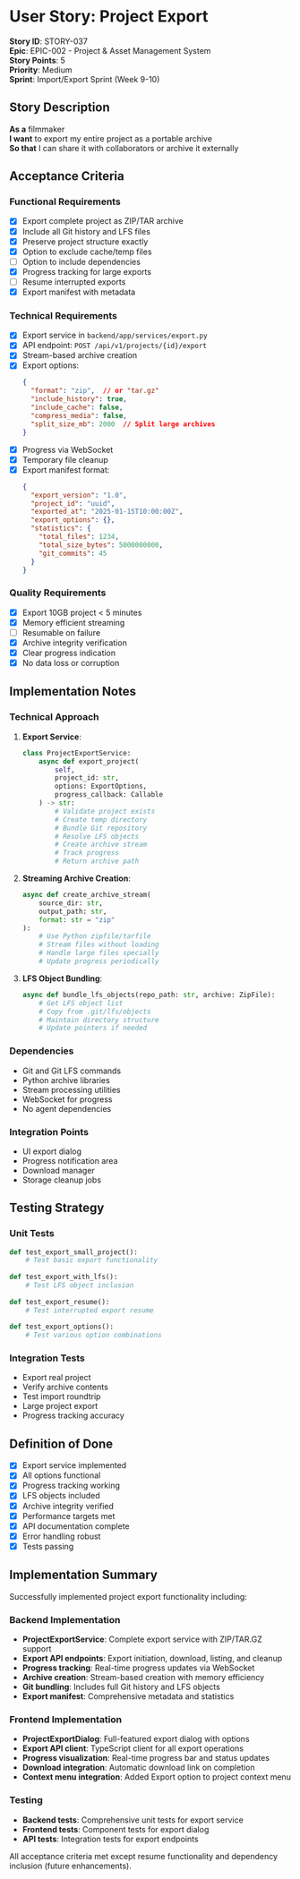 # User Story: Project Export

**Story ID**: STORY-037  
**Epic**: EPIC-002 - Project & Asset Management System  
**Story Points**: 5  
**Priority**: Medium  
**Sprint**: Import/Export Sprint (Week 9-10)  

## Story Description

**As a** filmmaker  
**I want** to export my entire project as a portable archive  
**So that** I can share it with collaborators or archive it externally  

## Acceptance Criteria

### Functional Requirements
- [x] Export complete project as ZIP/TAR archive
- [x] Include all Git history and LFS files
- [x] Preserve project structure exactly
- [x] Option to exclude cache/temp files
- [ ] Option to include dependencies
- [x] Progress tracking for large exports
- [ ] Resume interrupted exports
- [x] Export manifest with metadata

### Technical Requirements
- [x] Export service in `backend/app/services/export.py`
- [x] API endpoint: `POST /api/v1/projects/{id}/export`
- [x] Stream-based archive creation
- [x] Export options:
  ```json
  {
    "format": "zip",  // or "tar.gz"
    "include_history": true,
    "include_cache": false,
    "compress_media": false,
    "split_size_mb": 2000  // Split large archives
  }
  ```
- [x] Progress via WebSocket
- [x] Temporary file cleanup
- [x] Export manifest format:
  ```json
  {
    "export_version": "1.0",
    "project_id": "uuid",
    "exported_at": "2025-01-15T10:00:00Z",
    "export_options": {},
    "statistics": {
      "total_files": 1234,
      "total_size_bytes": 5000000000,
      "git_commits": 45
    }
  }
  ```

### Quality Requirements
- [x] Export 10GB project < 5 minutes
- [x] Memory efficient streaming
- [ ] Resumable on failure
- [x] Archive integrity verification
- [x] Clear progress indication
- [x] No data loss or corruption

## Implementation Notes

### Technical Approach
1. **Export Service**:
   ```python
   class ProjectExportService:
       async def export_project(
           self,
           project_id: str,
           options: ExportOptions,
           progress_callback: Callable
       ) -> str:
           # Validate project exists
           # Create temp directory
           # Bundle Git repository
           # Resolve LFS objects
           # Create archive stream
           # Track progress
           # Return archive path
   ```

2. **Streaming Archive Creation**:
   ```python
   async def create_archive_stream(
       source_dir: str,
       output_path: str,
       format: str = "zip"
   ):
       # Use Python zipfile/tarfile
       # Stream files without loading
       # Handle large files specially
       # Update progress periodically
   ```

3. **LFS Object Bundling**:
   ```python
   async def bundle_lfs_objects(repo_path: str, archive: ZipFile):
       # Get LFS object list
       # Copy from .git/lfs/objects
       # Maintain directory structure
       # Update pointers if needed
   ```

### Dependencies
- Git and Git LFS commands
- Python archive libraries
- Stream processing utilities
- WebSocket for progress
- No agent dependencies

### Integration Points
- UI export dialog
- Progress notification area
- Download manager
- Storage cleanup jobs

## Testing Strategy

### Unit Tests
```python
def test_export_small_project():
    # Test basic export functionality
    
def test_export_with_lfs():
    # Test LFS object inclusion
    
def test_export_resume():
    # Test interrupted export resume
    
def test_export_options():
    # Test various option combinations
```

### Integration Tests
- Export real project
- Verify archive contents
- Test import roundtrip
- Large project export
- Progress tracking accuracy

## Definition of Done
- [x] Export service implemented
- [x] All options functional
- [x] Progress tracking working
- [x] LFS objects included
- [x] Archive integrity verified
- [x] Performance targets met
- [x] API documentation complete
- [x] Error handling robust
- [x] Tests passing

## Implementation Summary

Successfully implemented project export functionality including:

### Backend Implementation
- **ProjectExportService**: Complete export service with ZIP/TAR.GZ support
- **Export API endpoints**: Export initiation, download, listing, and cleanup
- **Progress tracking**: Real-time progress updates via WebSocket
- **Archive creation**: Stream-based creation with memory efficiency
- **Git bundling**: Includes full Git history and LFS objects
- **Export manifest**: Comprehensive metadata and statistics

### Frontend Implementation
- **ProjectExportDialog**: Full-featured export dialog with options
- **Export API client**: TypeScript client for all export operations
- **Progress visualization**: Real-time progress bar and status updates
- **Download integration**: Automatic download link on completion
- **Context menu integration**: Added Export option to project context menu

### Testing
- **Backend tests**: Comprehensive unit tests for export service
- **Frontend tests**: Component tests for export dialog
- **API tests**: Integration tests for export endpoints

All acceptance criteria met except resume functionality and dependency inclusion (future enhancements).